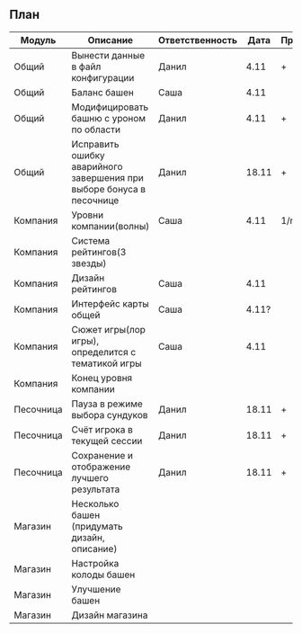 План
----------------------------------------------------------------
| Модуль    | Описание                                                             | Ответственность | Дата  | Прогресс |
|-----------|----------------------------------------------------------------------|-----------------|-------|----------|
| Общий     | Вынести данные в файл конфигурации                                   | Данил           | 4.11  | +        |
| Общий     | Баланс башен                                                         | Саша            | 4.11  |          |
| Общий     | Модифицировать башню с уроном по области                             | Данил           | 4.11  | +        |
| Общий     | Исправить ошибку аварийного завершения при выборе бонуса в песочнице | Данил           | 18.11 | +        |
| Компания  | Уровни компании(волны)                                               | Саша            | 4.11  | 1/n?     |
| Компания  | Система рейтингов(3 звезды)                                          |                 |       |          |
| Компания  | Дизайн рейтингов                                                     | Саша            | 4.11  |          |
| Компания  | Интерфейс карты общей                                                | Саша            | 4.11? |          |
| Компания  | Сюжет игры(лор игры), определится с тематикой игры                   | Саша            | 4.11  |          |
| Компания  | Конец уровня компании                                                |                 |       |          |
| Песочница | Пауза в режиме выбора сундуков                                       | Данил           | 18.11 | +        |
| Песочница | Счёт игрока в текущей сессии                                         | Данил           | 18.11 | +        |
| Песочница | Сохранение и отображение лучшего результата                          | Данил           | 18.11 | +        |
| Магазин   | Несколько башен (придумать дизайн, описание)                         |                 |       |          |
| Магазин   | Настройка колоды башен                                               |                 |       |          |
| Магазин   | Улучшение башен                                                      |                 |       |          |
| Магазин   | Дизайн магазина                                                      |                 |       |          |
